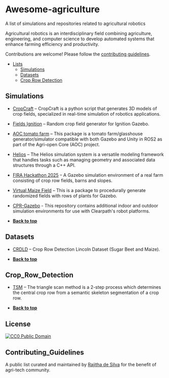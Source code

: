 # Awesome-agriculture
A list of simulations and repositories related to agricultural robotics

Agricultural robotics is an interdisciplinary field combining agriculture, engineering, and computer science to develop automated systems that enhance farming efficiency and productivity.​

Contributions are welcome! Please follow the [contributing guidelines](#contributing_guidelines).

- [Lists](#awesome-agriculture)
  - [Simulations](#simulations)
  - [Datasets](#datasets)
  - [Crop Row Detection](#crop_row_detection)

<!-- lists-start -->

## Simulations
* [CropCraft](https://github.com/Romea/cropcraft) – CropCraft is a python script that generates 3D models of crop fields, specialized in real-time simulation of robotics applications.
* [Fields Ignition](https://github.com/azazdeaz/fields-ignition) – Random crop field generator for Ignition Gazebo.
* [AOC tomato farm](https://github.com/LCAS/aoc_tomato_farm) – This package is a tomato farm/glasshouse generator/simulator compatible with both Gazebo and Unity in ROS2 as part of the Agri-open Core (AOC) project.
* [Helios](https://github.com/PlantSimulationLab/Helios) – The Helios simulation system is a versatile modeling framework that handles tasks such as managing geometry and associated data structures through a C++ API.
* [FIRA Hackathon 2025](https://github.com/FiraHackathon/hackathon2025_ws) – A Gazebo simulation environment of a real farm consisting of crop row fields, barns and slopes.
* [Virtual Maize Field](https://github.com/FieldRobotEvent/virtual_maize_field) – This is a package to procedurally generate randomized fields with rows of plants for Gazebo.
* [CPR-Gazebo](https://github.com/clearpathrobotics/cpr_gazebo) - This repository contains additional indoor and outdoor simulation environments for use with Clearpath's robot platforms.


* [**Back to top**](#awesome-agriculture)


## Datasets

* [CRDLD](https://github.com/JunfengGaolab/CropRowDetection) – Crop Row Detection Lincoln Dataset (Sugar Beet and Maize).

* [**Back to top**](#awesome-agriculture)

## Crop_Row_Detection
* [TSM](https://github.com/rajithadesilva/TSM) – The triangle scan method is a 2-step process which determines the central crop row from a semantic skeleton segmentation of a crop row.

* [**Back to top**](#awesome-agriculture)

<!-- lists-end -->

## License

[![CC0 Public Domain](http://i.creativecommons.org/p/zero/1.0/88x31.png)](http://creativecommons.org/publicdomain/zero/1.0/)

## Contributing_Guidelines

A public list curated and maintained by [Rajitha de Silva](https://unsplash.com/@elifrancis?utm_source=unsplash&utm_medium=referral&utm_content=creditCopyText) for the benefit of agri-tech community.
